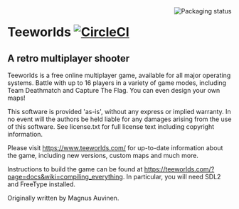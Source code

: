 <a href="https://repology.org/metapackage/teeworlds/versions">
    <img src="https://repology.org/badge/vertical-allrepos/teeworlds.svg" alt="Packaging status" align="right">
</a>

Teeworlds [![CircleCI](https://circleci.com/gh/teeworlds/teeworlds.svg?style=svg)](https://circleci.com/gh/teeworlds/teeworlds)
=========

A retro multiplayer shooter
---------------------------

Teeworlds is a free online multiplayer game, available for all major
operating systems. Battle with up to 16 players in a variety of game
modes, including Team Deathmatch and Capture The Flag. You can even
design your own maps!

This software is provided 'as-is', without any express or implied
warranty. In no event will the authors be held liable for any damages
arising from the use of this software. See license.txt for full license
text including copyright information.

Please visit https://www.teeworlds.com/ for up-to-date information about
the game, including new versions, custom maps and much more.

Instructions to build the game can be found at 
https://teeworlds.com/?page=docs&wiki=compiling_everything. In
particular, you will need SDL2 and FreeType installed.

Originally written by Magnus Auvinen.
